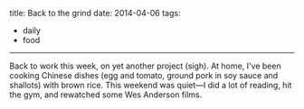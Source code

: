 title: Back to the grind
date: 2014-04-06
tags:
- daily
- food
---

Back to work this week, on yet another project (sigh). At home, I've been cooking Chinese dishes (egg and tomato, ground pork in soy sauce and shallots) with brown rice. This weekend was quiet—I did a lot of reading, hit the gym, and rewatched some Wes Anderson films.
